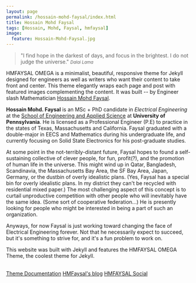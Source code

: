 ```yaml
---
layout: page
permalink: /hossain-mohd-faysal/index.html
title: Hossain Mohd Faysal
tags: [Hossain, Mohd, Faysal, hmfaysal]
image:
  feature: Hossain-Mohd-Faysal.jpg
---
```


>&quot;I find hope in the darkest of days, and focus in the brightest. I do not judge the universe.&quot;
><small><cite title="Dalai Lama">Dalai Lama</cite></small>

HMFAYSAL OMEGA is a minimalist, beautiful, responsive theme for Jekyll designed for engineers as well as writers who want their content to take front and center. This theme elegantly wraps each page and post with featured images complementing the content. It was built -- by Engineer slash Mathematician [Hossain Mohd Faysal](http://alum.mit.edu/www/hmfaysal/).

**Hossain Mohd. Faysal** is an MSc + PhD candidate in *Electrical Engineering* at the [School of Engineering and Applied Science](http://www.seas.upenn.edu/) at **University of Pennsylvania**. He is licensed as a Professional Engineer (P.E) to practice in the states of Texas, Massachusetts and California. Faysal graduated with a double-major in EECS and Mathematics during his undergraduate life, and currently focusing on Solid State Electronics for his post-graduate studies.

At some point in the not-terribly-distant future, Faysal hopes to found a self-sustaining collective of clever people, for fun, profit(?), and the promotion of human life in the universe. This might wind up in Qatar, Bangladesh, Scandinavia, the Massachusetts Bay Area, the SF Bay Area, Japan, Germany, or the dustbin of overly idealistic plans. (Yes, Faysal has a special bin for overly idealistic plans. In my district they can't be recycled with residential mixed paper.) The most challenging aspect of this concept is to curtail unproductive competition with other people who will inevitably have the same idea. (Some sort of cooperative federation...) He is presently looking for people who might be interested in being a part of such an organization.

Anyways, for now Faysal is just working toward changing the face of Electrical Engineering forever. Not that he necessarily expect to succeed, but it's something to strive for, and it's a fun problem to work on.

This website was built with Jekyll and features the HMFAYSAL OMEGA Theme, the coolest theme for Jekyll. 
<br>
<br>

<div class="span7 text-center" markdown="0">
<a markdown="0" href="{{ site.url }}/documentation/" class="btn btn-danger btn-large"><i class="icon-book"></i> Theme Documentation</a> <a markdown="0" href="http://alum.mit.edu/www/hmfaysal" class="btn btn-success btn-large"><i class="icon-edit"></i> HMFaysal's blog</a> <a markdown="0" href="http://social.hmfaysal.tk" class="btn btn-info btn-large"><i class="icon-bullseye"></i> HMFAYSAL Social</a></div> 
<br>
<br>
